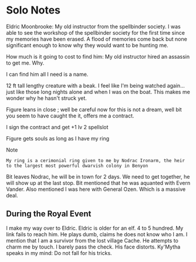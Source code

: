 # Solo Notes

Eldric Moonbrooke: My old instructor from the spellbinder society.
I was able to see the workshop of the spellbinder society for the first time since my memories have been erased. A flood of memories come back but none significant enough to know why they would want to be hunting me.

How much is it going to cost to find him: My old instructor hired an assassin to get me. Why.

I can find him all I need is a name.

12 ft tall lengthy creature with a beak. I feel like I'm being watched again... just like those long nights alone and when I was on the boat. This makes me wonder why he hasn't struck yet.

Figure leans in close ; well be careful now for this is not a dream, well bit you seem to have caught the it, offers me a contract.

I sign the contract and get +1 lv 2 spellslot

Figure gets souls as long as I have my ring

>[!NOTE]
    My ring is a cerimonial ring given to me by Nodrac Ironarm, the heir to the largest most powerful dwarvish colony in Benyon
Bit leaves Nodrac, he will be in town for 2 days. We need to get together, he will show up at the last stop.
Bit mentioned that he was aquanted with Evern Vander.
Also mentioned I was here with General Ozen.
Which is a massive deal.

## During the Royal Event

I make my way over to Eldric.
Eldric is older for an elf. 4 to 5 hundred.
My link fails to reach him.
He plays dumb, claims he does not know who I am.
I mention that I am a survivor from the lost village Cache.
He attempts to charm me by touch. I barely pass the check.
His face distorts.
Ky'Mytha speaks in my mind: Do not fall for his tricks.
